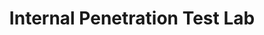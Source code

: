 ---
layout: default
modal-id: 7 
title: Internal Penetration Test Lab
img: pentest-lab-featured.png
alt: image-alt
project-url: [URL_to_your_new_post_goes_here]
description: A hands-on project building an internal lab to perform reconnaissance and exploitation using Kali Linux and Metasploit.
---
